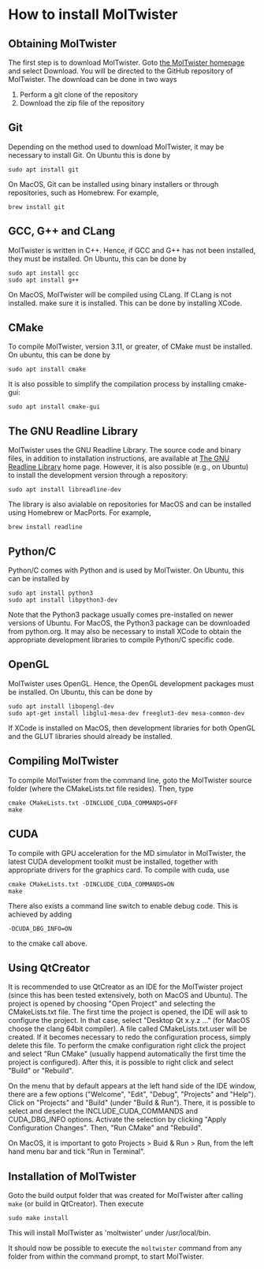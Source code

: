 # How to install MolTwister

## Obtaining MolTwister

The first step is to download MolTwister. Goto [the MolTwister homepage](http://www.moltwister.com) and select Download. You will 
be directed to the GitHub repository of MolTwister. The download can be done in two ways
1. Perform a git clone of the repository
2. Download the zip file of the repository

## Git

Depending on the method used to download MolTwister, it may be necessary to install Git. On Ubuntu this is done by
````text
sudo apt install git
````
On MacOS, Git can be installed using binary installers or through repositories, such as Homebrew. For example,
````text
brew install git
````

## GCC, G++ and CLang

MolTwister is written in C++. Hence, if GCC and G++ has not been installed, they must be installed. On Ubuntu, this can be done by
````text
sudo apt install gcc
sudo apt install g++
````
On MacOS, MolTwister will be compiled using CLang. If CLang is not installed. make sure it is installed. This can be done by installing XCode.

## CMake

To compile MolTwister, version 3.11, or greater, of CMake must be installed. On ubuntu, this can be done by
````text
sudo apt install cmake
````
It is also possible to simplify the compilation process by installing cmake-gui:
````text
sudo apt install cmake-gui
````

## The GNU Readline Library

MolTwister uses the GNU Readline Library. The source code and binary files, in addition to installation instructions, are available at
[The GNU Readline Library](http://www.gnu.org/software/readline/) home page. However, it is also possible (e.g., on Ubuntu) to install
the development version through a repository:
````text
sudo apt install libreadline-dev
````
The library is also avialable on repositories for MacOS and can be installed using Homebrew or MacPorts. For example,
````text
brew install readline
````

## Python/C

Python/C comes with Python and is used by MolTwister. On Ubuntu, this can be installed by
````text
sudo apt install python3
sudo apt install libpython3-dev
````
Note that the Python3 package usually comes pre-installed on newer versions of Ubuntu. For MacOS, the Python3
package can be downloaded from python.org. It may also be necessary to install XCode to obtain the appropriate
development libraries to compile Python/C specific code.

## OpenGL

MolTwister uses OpenGL. Hence, the OpenGL development packages must be installed. On Ubuntu, this can be done by 
````text
sudo apt install libopengl-dev
sudo apt-get install libglu1-mesa-dev freeglut3-dev mesa-common-dev
````
If XCode is installed on MacOS, then development libraries for both OpenGL and the GLUT libraries should already be installed.

## Compiling MolTwister

To compile MolTwister from the command line, goto the MolTwister source folder (where the CMakeLists.txt file resides). Then, type
````text
cmake CMakeLists.txt -DINCLUDE_CUDA_COMMANDS=OFF
make
````

## CUDA

To compile with GPU acceleration for the MD simulator in MolTwister, the latest CUDA development toolkit must be installed, together 
with appropriate drivers for the graphics card. To compile with cuda, use 
````text
cmake CMakeLists.txt -DINCLUDE_CUDA_COMMANDS=ON
make
````
There also exists a command line switch to enable debug code. This is achieved by adding
````text
-DCUDA_DBG_INFO=ON
````
to the cmake call above.

## Using QtCreator

It is recommended to use QtCreator as an IDE for the MolTwister project (since this has been tested extensively, both on MacOS and Ubuntu). The project is
opened by choosing "Open Project" and selecting the CMakeLists.txt file. The first time the project is opened, the IDE will ask to configure the project.
In that case, select "Desktop Qt x.y.z ..." (for MacOS choose the clang 64bit compiler). A file called CMakeLists.txt.user will be created. If it becomes
necessary to redo the configuration process, simply delete this file. To perform the cmake configuration right click the project and select "Run CMake" 
(usually happend automatically the first time the project is configured). After this, it is possible to right click and select "Build" or "Rebuild".

On the menu that by default appears at the left hand side of the IDE window, there are a few options ("Welcome", "Edit", "Debug", "Projects" and "Help").
Click on "Projects" and "Build" (under "Build & Run"). There, it is possible to select and deselect the INCLUDE_CUDA_COMMANDS and CUDA_DBG_INFO options.
Activate the selection by clicking "Apply Configuration Changes". Then, "Run CMake" and "Rebuild".

On MacOS, it is important to goto Projects > Buid & Run > Run, from the left hand menu bar and tick "Run in Terminal".

## Installation of MolTwister

Goto the build output folder that was created for MolTwister after calling ````make```` (or build in QtCreator). Then execute
````text
sudo make install
````
This will install MolTwister as 'moltwister' under /usr/local/bin.

It should now be possible to execute the ````moltwister```` command from any folder from within the command prompt, to start MolTwister.
